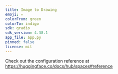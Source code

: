 ```yaml
---
title: Image to Drawing
emoji: ✏
colorFrom: green
colorTo: indigo
sdk: gradio
sdk_version: 4.38.1
app_file: app.py
pinned: false
license: mit
---
```


Check out the configuration reference at https://huggingface.co/docs/hub/spaces#reference
